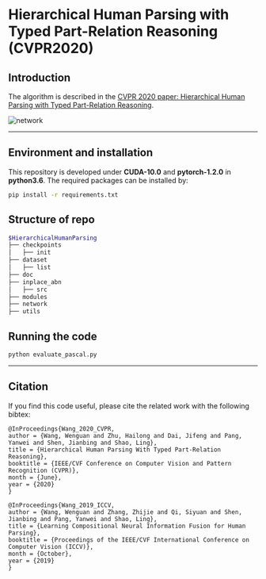 # Hierarchical Human Parsing with Typed Part-Relation Reasoning (CVPR2020)

## Introduction
The algorithm is described in the [CVPR 2020 paper: Hierarchical Human Parsing with Typed Part-Relation Reasoning](https://openaccess.thecvf.com/content_CVPR_2020/papers/Wang_Hierarchical_Human_Parsing_With_Typed_Part-Relation_Reasoning_CVPR_2020_paper.pdf). 

![network](doc/architecture.png)
***

## Environment and installation
This repository is developed under **CUDA-10.0** and **pytorch-1.2.0** in **python3.6**. The required packages can be installed by:
```bash
pip install -r requirements.txt
```

## Structure of repo
````bash
$HierarchicalHumanParsing
├── checkpoints
│   ├── init
├── dataset
│   ├── list
├── doc
├── inplace_abn
│   ├── src
├── modules
├── network
├── utils
````

## Running the code
```bash
python evaluate_pascal.py
```

***
## Citation
If you find this code useful, please cite the related work with the following bibtex:
```
@InProceedings{Wang_2020_CVPR,
author = {Wang, Wenguan and Zhu, Hailong and Dai, Jifeng and Pang, Yanwei and Shen, Jianbing and Shao, Ling},
title = {Hierarchical Human Parsing With Typed Part-Relation Reasoning},
booktitle = {IEEE/CVF Conference on Computer Vision and Pattern Recognition (CVPR)},
month = {June},
year = {2020}
}

@InProceedings{Wang_2019_ICCV,
author = {Wang, Wenguan and Zhang, Zhijie and Qi, Siyuan and Shen, Jianbing and Pang, Yanwei and Shao, Ling},
title = {Learning Compositional Neural Information Fusion for Human Parsing},
booktitle = {Proceedings of the IEEE/CVF International Conference on Computer Vision (ICCV)},
month = {October},
year = {2019}
}
```
